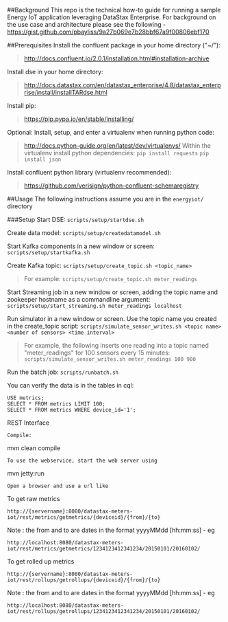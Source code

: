 ##Background
This repo is the technical how-to guide for running a sample Energy IoT application leveraging DataStax Enterprise. For background on the use case and architecture please see the following - https://gist.github.com/pbayliss/9a27b069e7b28bbf67a9f00806ebf170

##Prerequisites
Install the confluent package in your home directory ("~/"):
>http://docs.confluent.io/2.0.1/installation.html#installation-archive

Install dse in your home directory:
>http://docs.datastax.com/en/datastax_enterprise/4.8/datastax_enterprise/install/installTARdse.html

Install pip:
>https://pip.pypa.io/en/stable/installing/

Optional:
Install, setup, and enter a virtualenv when running python code:
>http://docs.python-guide.org/en/latest/dev/virtualenvs/
Within the virtualenv install python dependencies:
>`pip install requests`
`pip install json`

Install confluent python library (virtualenv recommended):
>https://github.com/verisign/python-confluent-schemaregistry

##Usage
The following instructions assume you are in the `energyiot/` directory

###Setup
Start DSE:
`scripts/setup/startdse.sh`

Create data model:
`scripts/setup/createdatamodel.sh`

Start Kafka components in a new window or screen:
`scripts/setup/startkafka.sh`

Create Kafka topic:
`scripts/setup/create_topic.sh <topic_name>`
>For example:
`scripts/setup/create_topic.sh meter_readings`

Start Streaming job in a new window or screen, adding the topic name and zookeeper hostname as a commandline argument:
`scripts/setup/start_streaming.sh meter_readings localhost`

Run simulator in a new window or screen. Use the topic name you created in the create_topic script:
`scripts/simulate_sensor_writes.sh <topic name> <number of sensors> <time interval>`
>For example, the following inserts one reading into a topic named "meter_readings" for 100 sensors every 15 minutes:
`scripts/simulate_sensor_writes.sh meter_readings 100 900`

Run the batch job:
`scripts/runbatch.sh`

You can verify the data is in the tables in cql:
```
USE metrics;
SELECT * FROM metrics LIMIT 100;
SELECT * FROM metrics WHERE device_id='1';
```
REST Interface
```
Compile:
```
mvn clean compile 
```
To use the webservice, start the web server using
```
mvn jetty:run
```
Open a browser and use a url like
```
To get raw metrics
```
http://{servername}:8080/datastax-meters-iot/rest/metrics/getmetrics/{deviceid}/{from}/{to}
```
Note : the from and to are dates in the format yyyyMMdd [hh:mm:ss] - eg
```
http://localhost:8080/datastax-meters-iot/rest/metrics/getmetrics/1234123412341234/20150101/20160102/
```
To get rolled up metrics
```
http://{servername}:8080/datastax-meters-iot/rest/rollups/getrollups/{deviceid}/{from}/{to}
```
Note : the from and to are dates in the format yyyyMMdd [hh:mm:ss] - eg
```
http://localhost:8080/datastax-meters-iot/rest/rollups/getrollups/1234123412341234/20150101/20160102/
```

